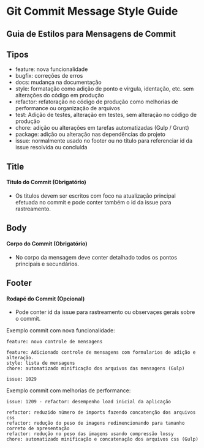 # Git Commit Message Style Guide
## Guia de Estilos para Mensagens de Commit

## Tipos

- feature: nova funcionalidade
- bugfix: correções de erros
- docs: mudança na documentação
- style: formatação como adição de ponto e virgula, identação, etc. sem alterações do código em produção
- refactor: refatoração no código de produção como melhorias de performance ou organização de arquivos
- test: Adição de testes, alteração em testes, sem alteração no código de produção
- chore: adição ou alterações em tarefas automatizadas (Gulp / Grunt)
- package: adição ou alteração nas dependências do projeto
- issue: normalmente usado no footer ou no título para referenciar id da issue resolvida ou concluída

## Title
#### Titulo do Commit (Obrigatório)

- Os titulos devem ser escritos com foco na atualização principal efetuada no commit e pode conter também o id da issue para rastreamento.

## Body
#### Corpo do Commit (Obrigatório)

- No corpo da mensagem deve conter detalhado todos os pontos principais e secundários.

## Footer
#### Rodapé do Commit (Opcional)

- Pode conter id da issue para rastreamento ou observaçes gerais sobre o commit.

Exemplo commit com nova funcionalidade:

```
feature: novo controle de mensagens

feature: Adicionado controle de mensagens com formularios de adição e alteração.
style: lista de mensagens
chore: automatizado minificação dos arquivos das mensagens (Gulp)

issue: 1029
```

Exemplo commit com melhorias de performance:

```
issue: 1209 - refactor: desempenho load inicial da aplicação

refactor: reduzido número de imports fazendo concatenção dos arquivos css
refactor: redução do peso de imagens redimencionando para tamanho correto de apresentação
refactor: redução no peso das imagens usando compressão lossy
chore: automatizado minificação e concatenação dos arquivos css (Gulp)
```

